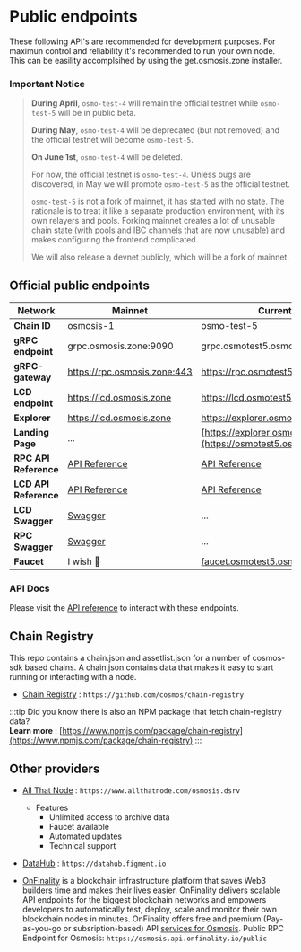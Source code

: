 # Public endpoints

These following API's are recommended for development purposes. For maximun control and reliability it's recommended to run your own node. This can be easility accomplsihed by using the get.osmosis.zone installer. 

### Important Notice

> **During April**, `osmo-test-4` will remain the official testnet while `osmo-test-5` will be in public beta.
>
> **During May**, `osmo-test-4` will be deprecated (but not removed) and the official testnet will become `osmo-test-5`.
>
> **On June 1st**, `osmo-test-4` will be deleted.
>
> For now, the official testnet is `osmo-test-4`. Unless bugs are discovered, in May we will promote `osmo-test-5` as the official testnet.
>
> `osmo-test-5` is not a fork of mainnet, it has started with no state. The rationale is to treat it like a separate production environment, with its own relayers and pools. Forking mainnet creates a lot of unusable chain state (with pools and IBC channels that are now unusable) and makes configuring the frontend complicated.
>
> We will also release a devnet publicly, which will be a fork of mainnet.


## Official public endpoints 

| Network | Mainnet | Current Testnet | New Testnet (Coming soon) | 
| -------- | -------- | -------- | -------- | 
| **Chain ID**  | osmosis-1 | osmo-test-5 | osmo-test-4
| **gRPC endpoint**  | grpc.osmosis.zone:9090 | grpc.osmotest5.osmosis.zone | grpc-test.osmosis.zone:443 
| **gRPC-gateway**  | https://rpc.osmosis.zone:443  | https://rpc.osmotest5.osmosis.zone/ | https://rpc.testnet.osmosis.zone:443 
| **LCD endpoint**  | https://lcd.osmosis.zone | https://lcd.osmotest5.osmosis.zone/ | https://lcd-test.osmosis.zone  
| **Explorer**  | https://lcd.osmosis.zone | https://explorer.osmotest5.osmosis.zone/ | https://lcd-test.osmosis.zone  
| **Landing Page**  | ... | [https://explorer.osmotest5.osmosis.zone/](https://osmotest5.osmosis.zone/) | ... 
| **RPC API Reference**  |  [API Reference](/api) | [API Reference](/api) | ... 
| **LCD API Reference**  |  [API Reference](/api/?v=LCD) | [API Reference](/api/?v=LCD) | ... 
| **LCD Swagger**  |  [Swagger](https://lcd.osmosis.zone/swagger/) |  ... | [Swagger](https://lcd-test.osmosis.zone/swagger/)  
| **RPC Swagger**  |  [Swagger](https://rpc-docs.osmosis.zone/) | ... | [Swagger](https://rpc-docs.osmosis.zone/)  
| **Faucet** | I wish 🤑 | [faucet.osmotest5.osmosis.zone/](https://faucet.osmotest5.osmosis.zone/) | [faucet.osmosis.zone](https://faucet.osmosis.zone/) 



### API Docs

Please visit the [API reference](/api) to interact with these endpoints. 


## Chain Registry

This repo contains a chain.json and assetlist.json for a number of cosmos-sdk based chains. A chain.json contains data that makes it easy to start running or interacting with a node. 
- [Chain Registry](https://github.com/cosmos/chain-registry) : `https://github.com/cosmos/chain-registry`

:::tip
Did you know there is also an NPM package that fetch chain-registry data? <br/>
**Learn more** : [https://www.npmjs.com/package/chain-registry](https://www.npmjs.com/package/chain-registry) 
:::


## Other providers

- [All That Node](https://www.allthatnode.com/osmosis.dsrv) : `https://www.allthatnode.com/osmosis.dsrv`
  - Features
    - Unlimited access to archive data
    - Faucet available
    - Automated updates
    - Technical support

- [DataHub](https://datahub.figment.io) : `https://datahub.figment.io`

- [OnFinality](https://onfinality.io/) is a blockchain infrastructure platform that saves Web3 builders time and makes their lives easier. OnFinality delivers scalable API endpoints for the biggest blockchain networks and empowers developers to automatically test, deploy, scale and monitor their own blockchain nodes in minutes. OnFinality offers free and premium (Pay-as-you-go or subsription-based) API [services for Osmosis](https://onfinality.io/networks/osmosis). Public RPC Endpoint for Osmosis: `https://osmosis.api.onfinality.io/public`
